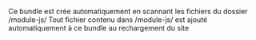 Ce bundle est crée automatiquement en scannant les fichiers du dossier /module-js/
Tout fichier contenu dans /module-js/ est ajouté automatiquement à ce bundle au rechargement du site